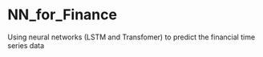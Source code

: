 # NN_for_Finance
Using neural networks (LSTM and Transfomer) to predict the financial time series data
